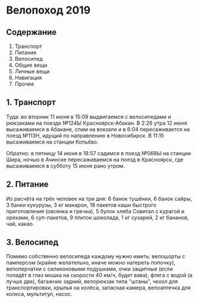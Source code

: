 # Велопоход 2019

## Содержание

1. Транспорт
2. Питание
3. Велосипед
3. Общие вещи
4. Личные вещи
5. Навигация
6. Прочее

## 1. Транспорт

Туда: во вторник 11 июня в 15:09 выдвигаемся с велосипедами и рюкзаками на поезде №124Ы Красноярск-Абакан. В 2:26 утра 12 июня высаживаемся в Абакане, спим на вокзале и в 6:04  пересаживается на поезд №113Н, идущий по направлению в Новосибирск. В 11:15 высаживаемся на станции Копьёво.

Обратно: в пятницу 14 июня в 18:57 садимся в поезд №068Ы на станции Шира, ночью в Ачинске пересаживаемся на поезд в Красноярск, где высаживаемся в субботу 15 июня рано утром.

## 2. Питание

Из расчёта на трёх человек на три дня: 6 банок тушёнки, 6 банок сайры, 3 банки кукурузы, 3 кг макарон, 18 пакетов каши быстрого приготовления (овсянка и гречка), 5 булок хлеба Совитал с курагой и орехами, 6 суп-пакетов, 9 плиток шоколада, 1 кг сухарей, 2 кг бананов, чай, какао.

## 3. Велосипед

Помимо собственно велосипеда каждому нужно иметь: велошорты с памперсом (крайне желательно, иначе можно натереть попочку), велоперчатки с силиконовыми подушками, очки защитные (если попадёт в глаз мошка на скорости 40 км/ч, будет вава), фляга с водой (а лучше две), багажник задний, велорюкзак типа "штаны", чехол для транспортировки, крылья на колёса, запасная камера, велоаптечка для колеса, мультитул, насос.

